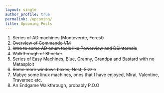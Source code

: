 ```yaml
---
layout: single
author_profile: true
permalink: /upcoming/
title: Upcoming Posts
---
```


1. ~~Series of AD machines (Monteverde, Forest)~~
2. ~~Overview of Commando VM~~
3. ~~Intro to some AD enum tools like Powerview and DSInternals~~
4. ~~Walkthrough of Shocker~~
5. Series of Easy Machines, Blue, Granny, Grandpa and Bastard with no Metasploit
6. ~~Some more windows boxes, Nest, Sizzle~~
7. Mabye some linux machines, ones that I have enjoyed, Mirai, Valentine, Traverxec etc.
8. An Endgame Walkthrough, probably P.O.O
